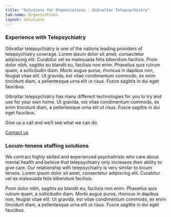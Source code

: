 ```yaml
---
title: "Solutions for Organizations - Gibraltar Telepsychiatry"
tab-name: Organizations
layout: solutions 
---
```

### Experience with Telepsychiatry

Gibraltar telepsychiatry is one of the nations leading providers of telepsychiatry coverage. Lorem ipsum dolor sit amet, consectetur adipiscing elit. Curabitur vel ex malesuada felis bibendum facilisis. Proin dolor nibh, sagittis eu blandit eu, facilisis non enim. Phasellus quis rutrum quam, a sollicitudin diam. Morbi augue purus, rhoncus in dapibus non, feugiat vitae elit. Ut gravida, est vitae condimentum commodo, ex enim tincidunt diam, a pellentesque urna elit ut risus. Fusce sagittis in dui eget faucibus.

Gibraltar telepsychiatry has many different technologies for you to try and use for your own home. Ut gravida, est vitae condimentum commodo, ex enim tincidunt diam, a pellentesque urna elit ut risus. Fusce sagittis in dui eget faucibus.

Give us a call and we’ll see what we can do.

<a href="{{ site.url }}/contact" class="button-dark">Contact us</a>

### Locum-tenens staffing solutions

We contract highly skilled and experienced psychaitrists who care about mental health and believe that telepsychiatry only increases their ability to give care. Our relationship with telepsychiatry is very similar to locum tenens. Lorem ipsum dolor sit amet, consectetur adipiscing elit. Curabitur vel ex malesuada felis bibendum facilisis. 

Proin dolor nibh, sagittis eu blandit eu, facilisis non enim. Phasellus quis rutrum quam, a sollicitudin diam. Morbi augue purus, rhoncus in dapibus non, feugiat vitae elit. Ut gravida, est vitae condimentum commodo, ex enim tincidunt diam, a pellentesque urna elit ut risus. Fusce sagittis in dui eget faucibus.
